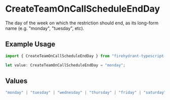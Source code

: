 # CreateTeamOnCallScheduleEndDay

The day of the week on which the restriction should end, as its long-form name (e.g. "monday", "tuesday", etc).

## Example Usage

```typescript
import { CreateTeamOnCallScheduleEndDay } from "firehydrant-typescript-sdk/models/components";

let value: CreateTeamOnCallScheduleEndDay = "monday";
```

## Values

```typescript
"monday" | "tuesday" | "wednesday" | "thursday" | "friday" | "saturday" | "sunday"
```
